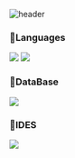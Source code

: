 
![header](https://capsule-render.vercel.app/api?type=rounded&color=83B66D&height=200&section=header&text=For%20the%20precious%20woman%20&render&fontSize=70&fontColor=FFF0B1)

<h3>📕Languages</h3>
<img src="https://img.shields.io/badge/Java-ED8B00?style=for-the-badge&logo=openjdk&logoColor=white" />
<img src="https://img.shields.io/badge/XML-D14836?style=for-the-badge&logoColor=white" />

<h3>📗DataBase</h3>
<img src="https://img.shields.io/badge/MySQL-00000F?style=for-the-badge&logo=mysql&logoColor=white" />

<h3>📘IDES</h3>
<img src="https://img.shields.io/badge/Android%20STUDIO-3DDC84?style=for-the-badge&logo=android&logoColor=white" />

